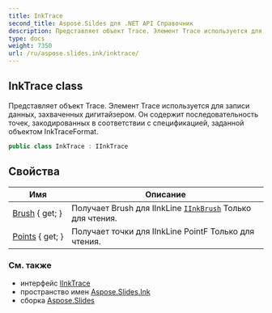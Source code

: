 ```yaml
---
title: InkTrace
second_title: Aspose.Sildes для .NET API Справочник
description: Представляет объект Trace. Элемент Trace используется для записи данных, захваченных дигитайзером. Он содержит последовательность точек, закодированных в соответствии с спецификацией, заданной объектом InkTraceFormat.
type: docs
weight: 7350
url: /ru/aspose.slides.ink/inktrace/
---
```


## InkTrace class

Представляет объект Trace. Элемент Trace используется для записи данных, захваченных дигитайзером. Он содержит последовательность точек, закодированных в соответствии с спецификацией, заданной объектом InkTraceFormat.

```csharp
public class InkTrace : IInkTrace
```

## Свойства

| Имя | Описание |
| --- | --- |
| [Brush](../../aspose.slides.ink/inktrace/brush) { get; } | Получает Brush для IInkLine [`IInkBrush`](../iinkbrush) Только для чтения. |
| [Points](../../aspose.slides.ink/inktrace/points) { get; } | Получает точки для IInkLine PointF Только для чтения. |

### См. также

* интерфейс [IInkTrace](../iinktrace)
* пространство имен [Aspose.Slides.Ink](../../aspose.slides.ink)
* сборка [Aspose.Slides](../../)

<!-- DO NOT EDIT: сгенерировано xmldocmd для Aspose.Slides.dll -->